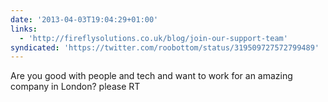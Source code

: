 ```yaml
---
date: '2013-04-03T19:04:29+01:00'
links:
  - 'http://fireflysolutions.co.uk/blog/join-our-support-team'
syndicated: 'https://twitter.com/roobottom/status/319509727572799489'
---
```

Are you good with people and tech and want to work for an amazing company in London?  please RT
